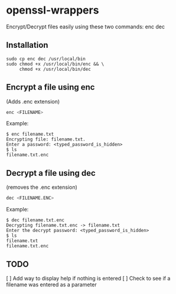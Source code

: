 # openssl-wrappers
Encrypt/Decrypt files easily using these two commands: enc dec

## Installation
```
sudo cp enc dec /usr/local/bin
sudo chmod +x /usr/local/bin/enc && \
     chmod +x /usr/local/bin/dec
```

## Encrypt a file using enc
(Adds .enc extension)

```bash
enc <FILENAME>
```
Example:
```
$ enc filename.txt
Encrypting file: filename.txt.
Enter a password: <typed_password_is_hidden>
$ ls
filename.txt.enc
```
## Decrypt a file using dec
(removes the .enc extension)

```bash
dec <FILENAME.ENC>
```
Example:
```
$ dec filename.txt.enc
Decrypting filename.txt.enc -> filename.txt
Enter the decrypt password: <typed_password_is_hidden>
$ ls
filename.txt
filename.txt.enc
```

## TODO 
[ ] Add way to display help if nothing is entered 
[ ] Check to see if a filename was entered as a parameter
